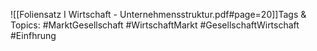 
![[Foliensatz I Wirtschaft - Unternehmensstruktur.pdf#page=20]]Tags & Topics:
   #MarktGesellschaft
   #WirtschaftMarkt
   #GesellschaftWirtschaft
   #Einfhrung
